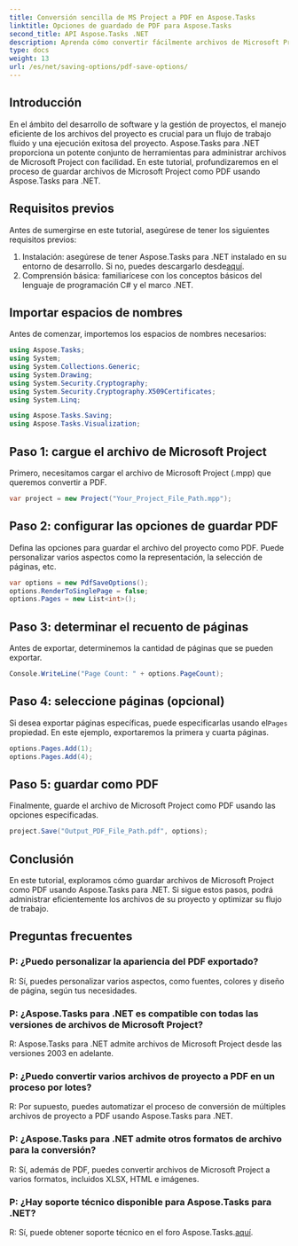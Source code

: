 ```yaml
---
title: Conversión sencilla de MS Project a PDF en Aspose.Tasks
linktitle: Opciones de guardado de PDF para Aspose.Tasks
second_title: API Aspose.Tasks .NET
description: Aprenda cómo convertir fácilmente archivos de Microsoft Project a PDF usando Aspose.Tasks para .NET. Mejore el flujo de trabajo de gestión de proyectos.
type: docs
weight: 13
url: /es/net/saving-options/pdf-save-options/
---
```

## Introducción
En el ámbito del desarrollo de software y la gestión de proyectos, el manejo eficiente de los archivos del proyecto es crucial para un flujo de trabajo fluido y una ejecución exitosa del proyecto. Aspose.Tasks para .NET proporciona un potente conjunto de herramientas para administrar archivos de Microsoft Project con facilidad. En este tutorial, profundizaremos en el proceso de guardar archivos de Microsoft Project como PDF usando Aspose.Tasks para .NET. 
## Requisitos previos
Antes de sumergirse en este tutorial, asegúrese de tener los siguientes requisitos previos:
1.  Instalación: asegúrese de tener Aspose.Tasks para .NET instalado en su entorno de desarrollo. Si no, puedes descargarlo desde[aquí](https://releases.aspose.com/tasks/net/).
2. Comprensión básica: familiarícese con los conceptos básicos del lenguaje de programación C# y el marco .NET.

## Importar espacios de nombres
Antes de comenzar, importemos los espacios de nombres necesarios:
```csharp
using Aspose.Tasks;
using System;
using System.Collections.Generic;
using System.Drawing;
using System.Security.Cryptography;
using System.Security.Cryptography.X509Certificates;
using System.Linq;

using Aspose.Tasks.Saving;
using Aspose.Tasks.Visualization;
```

## Paso 1: cargue el archivo de Microsoft Project
Primero, necesitamos cargar el archivo de Microsoft Project (.mpp) que queremos convertir a PDF.
```csharp
var project = new Project("Your_Project_File_Path.mpp");
```
## Paso 2: configurar las opciones de guardar PDF
Defina las opciones para guardar el archivo del proyecto como PDF. Puede personalizar varios aspectos como la representación, la selección de páginas, etc.
```csharp
var options = new PdfSaveOptions();
options.RenderToSinglePage = false;
options.Pages = new List<int>();
```
## Paso 3: determinar el recuento de páginas
Antes de exportar, determinemos la cantidad de páginas que se pueden exportar.
```csharp
Console.WriteLine("Page Count: " + options.PageCount);
```
## Paso 4: seleccione páginas (opcional)
 Si desea exportar páginas específicas, puede especificarlas usando el`Pages` propiedad. En este ejemplo, exportaremos la primera y cuarta páginas.
```csharp
options.Pages.Add(1);
options.Pages.Add(4);
```
## Paso 5: guardar como PDF
Finalmente, guarde el archivo de Microsoft Project como PDF usando las opciones especificadas.
```csharp
project.Save("Output_PDF_File_Path.pdf", options);
```

## Conclusión
En este tutorial, exploramos cómo guardar archivos de Microsoft Project como PDF usando Aspose.Tasks para .NET. Si sigue estos pasos, podrá administrar eficientemente los archivos de su proyecto y optimizar su flujo de trabajo.
## Preguntas frecuentes
### P: ¿Puedo personalizar la apariencia del PDF exportado?
R: Sí, puedes personalizar varios aspectos, como fuentes, colores y diseño de página, según tus necesidades.
### P: ¿Aspose.Tasks para .NET es compatible con todas las versiones de archivos de Microsoft Project?
R: Aspose.Tasks para .NET admite archivos de Microsoft Project desde las versiones 2003 en adelante.
### P: ¿Puedo convertir varios archivos de proyecto a PDF en un proceso por lotes?
R: Por supuesto, puedes automatizar el proceso de conversión de múltiples archivos de proyecto a PDF usando Aspose.Tasks para .NET.
### P: ¿Aspose.Tasks para .NET admite otros formatos de archivo para la conversión?
R: Sí, además de PDF, puedes convertir archivos de Microsoft Project a varios formatos, incluidos XLSX, HTML e imágenes.
### P: ¿Hay soporte técnico disponible para Aspose.Tasks para .NET?
 R: Sí, puede obtener soporte técnico en el foro Aspose.Tasks.[aquí](https://forum.aspose.com/c/tasks/15).